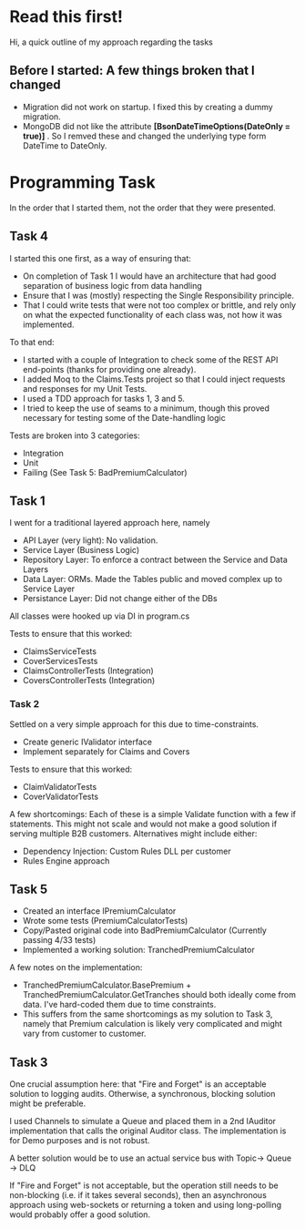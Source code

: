# Read this first!
Hi, a quick outline of my approach regarding the tasks

## Before I started: A few things broken that I changed
- Migration did not work on startup. I fixed this by creating a dummy migration.
- MongoDB did not like the attribute **[BsonDateTimeOptions(DateOnly = true)]** . So I remved these and changed the 
underlying type form DateTime to DateOnly.

# Programming Task
In the order that I started them, not the order that they were presented.

## Task 4
I started this one first, as a way of ensuring that:
- On completion of Task 1 I would have an architecture that had good separation of business logic from data handling
- Ensure that I was (mostly) respecting the Single Responsibility principle.
- That I could write tests that were not too complex or brittle, and rely only on what the expected functionality of 
each class was, not how it was implemented.

To that end:
- I started with a couple of Integration to check some of the REST API end-points (thanks for providing one already).
- I added Moq to the Claims.Tests project so that I could inject requests and responses for my Unit Tests.
- I used a TDD approach for tasks 1, 3 and 5.
- I tried to keep the use of seams to a minimum, though this proved necessary for testing some of the Date-handling logic

Tests are broken into 3 categories:
- Integration
- Unit
- Failing (See Task 5: BadPremiumCalculator)

## Task 1
I went for a traditional layered approach here, namely
- API Layer (very light): No validation.
- Service Layer (Business Logic)
- Repository Layer: To enforce a contract between the Service and Data Layers
- Data Layer: ORMs. Made the Tables public and moved complex up to Service Layer
- Persistance Layer: Did not change either of the DBs

All classes were hooked up via DI in program.cs 

Tests to ensure that this worked:
- ClaimsServiceTests
- CoverServicesTests
- ClaimsControllerTests (Integration)
- CoversControllerTests (Integration)

### Task 2
Settled on a very simple approach for this due to time-constraints.
- Create generic IValidator<T> interface
- Implement separately for Claims and Covers

Tests to ensure that this worked:
- ClaimValidatorTests
- CoverValidatorTests

A few shortcomings:
Each of these is a simple Validate function with a few if statements. 
This might not scale and would not make a good solution if serving multiple B2B customers.
Alternatives might include either:
- Dependency Injection: Custom Rules DLL per customer
- Rules Engine approach

## Task 5
- Created an interface IPremiumCalculator
- Wrote some tests (PremiumCalculatorTests)
- Copy/Pasted original code into BadPremiumCalculator (Currently passing 4/33 tests)
- Implemented a working solution: TranchedPremiumCalculator

A few notes on the implementation:
- TranchedPremiumCalculator.BasePremium + TranchedPremiumCalculator.GetTranches should both 
ideally come from data. I've hard-coded them due to time constraints. 
- This suffers from the same shortcomings as my solution to Task 3, namely that Premium calculation is likely very 
complicated and might vary from customer to customer.

## Task 3
One crucial assumption here: that "Fire and Forget" is an acceptable solution to logging audits.
Otherwise, a synchronous, blocking solution might be preferable.

I used Channels to simulate a Queue and placed them in a 2nd IAuditor implementation that calls 
the original Auditor class. The implementation is for Demo purposes and is not robust.

A better solution would be to use an actual service bus with Topic-> Queue -> DLQ 

If "Fire and Forget" is not acceptable, but the operation still needs to be non-blocking 
(i.e. if it takes several seconds), then an asynchronous approach using web-sockets or returning 
a token and using long-polling would probably offer a good solution.